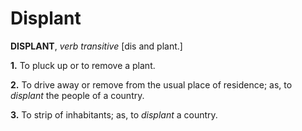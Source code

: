 # Displant

**DISPLANT**, _verb transitive_ \[dis and plant.\]

**1.** To pluck up or to remove a plant.

**2.** To drive away or remove from the usual place of residence; as, to _displant_ the people of a country.

**3.** To strip of inhabitants; as, to _displant_ a country.